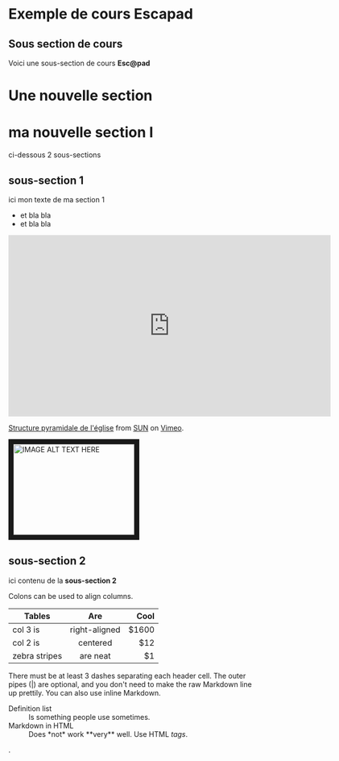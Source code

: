 # Exemple de cours Escapad

## Sous section de cours

Voici une sous-section de cours **Esc@pad**


# Une nouvelle section

# ma nouvelle section I

ci-dessous 2 sous-sections

## sous-section 1
 ici mon texte de ma section 1 
 - et bla bla 
 - et bla bla 
 
 <iframe src="https://player.vimeo.com/video/169512310?byline=0&portrait=0" width="640" height="360" frameborder="0" webkitallowfullscreen mozallowfullscreen allowfullscreen></iframe>
<p><a href="https://vimeo.com/169512310">Structure pyramidale de l&#039;&eacute;glise</a> from <a href="https://vimeo.com/user52928369">SUN</a> on <a href="https://vimeo.com">Vimeo</a>.</p>
 
 <a href="https://vimeo.com/169512310/85e409bc11" target="_blank"><img src="http://www.orient-oosten.org/wp-content/uploads/2015/06/Christian-Cannuyer-et-pape.jpg" 
alt="IMAGE ALT TEXT HERE" width="240" height="180" border="10" /></a>

## sous-section 2
 ici  contenu de la **sous-section 2**
 
 Colons can be used to align columns.

| Tables        | Are           | Cool  |
| ------------- |:-------------:| -----:|
| col 3 is      | right-aligned | $1600 |
| col 2 is      | centered      |   $12 |
| zebra stripes | are neat      |    $1 |

There must be at least 3 dashes separating each header cell.
The outer pipes (|) are optional, and you don't need to make the 
raw Markdown line up prettily. You can also use inline Markdown.

<dl>
  <dt>Definition list</dt>
  <dd>Is something people use sometimes.</dd>

  <dt>Markdown in HTML</dt>
  <dd>Does *not* work **very** well. Use HTML <em>tags</em>.</dd>
</dl>
 .
 
 
 
 
 
